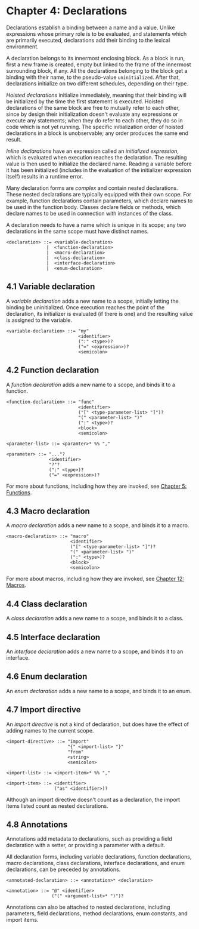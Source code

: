 # Chapter 4: Declarations

Declarations establish a binding between a name and a value. Unlike expressions
whose primary role is to be evaluated, and statements which are primarily
executed, declarations add their binding to the lexical environment.

A declaration belongs to its innermost enclosing block. As a block is run,
first a new frame is created, empty but linked to the frame of the innermost
surrounding block, if any. All the declarations belonging to the block get a
binding with their name, to the pseudo-value `uninitialized`. After that,
declarations initialize on two different schedules, depending on their type.

_Hoisted declarations_ initialize immediately, meaning that their binding will
be initialized by the time the first statement is executed. Hoisted
declarations of the same block are free to mutually refer to each other, since
by design their initialization doesn't evaluate any expressions or execute any
statements; when they do refer to each other, they do so in code which is not
yet running. The specific initialization order of hoisted declarations in a
block is unobservable; any order produces the same end result.

_Inline declarations_ have an expression called an _initialized expression_,
which is evaluated when execution reaches the declaration. The resulting value
is then used to initialize the declared name. Reading a variable before it has
been initialized (includes in the evaluation of the initializer expression
itself) results in a runtime error.

Many declaration forms are _complex_ and contain nested declarations. These
nested declarations are typically equipped with their own scope. For example,
function declarations contain parameters, which declare names to be used in the
function body. Classes declare fields or methods, which declare names to be
used in connection with instances of the class.

A declaration needs to have a name which is unique in its scope; any two
declarations in the same scope must have distinct names.

```
<declaration> ::= <variable-declaration>
               |  <function-declaration>
               |  <macro-declaration>
               |  <class-declaration>
               |  <interface-declaration>
               |  <enum-declaration>
```

## 4.1 Variable declaration

A _variable declaration_ adds a new name to a scope, initially letting the
binding be uninitialized. Once execution reaches the point of the declaration,
its initializer is evaluated (if there is one) and the resulting value is
assigned to the variable.

```
<variable-declaration> ::= "my"
                           <identifier>
                           (":" <type>)?
                           ("=" <expression>)?
                           <semicolon>
```

## 4.2 Function declaration

A _function declaration_ adds a new name to a scope, and binds it to a
function.

```
<function-declaration> ::= "func"
                           <identifier>
                           ("[" <type-parameter-list> "]")?
                           "(" <parameter-list> ")"
                           (":" <type>)?
                           <block>
                           <semicolon>

<parameter-list> ::= <paramter>* %% ","

<parameter> ::= "..."?
                <identifier>
                "?"?
                (":" <type>)?
                ("=" <expression>)?
```

For more about functions, including how they are invoked, see [Chapter 5:
Functions](05-functions.md).

## 4.3 Macro declaration

A _macro declaration_ adds a new name to a scope, and binds it to a macro.

```
<macro-declaration> ::= "macro"
                        <identifier>
                        ("[" <type-parameter-list> "]")?
                        "(" <parameter-list> ")"
                        (":" <type>)?
                        <block>
                        <semicolon>
```

For more about macros, including how they are invoked, see [Chapter 12:
Macros](12-macros.md).

## 4.4 Class declaration

A _class declaration_ adds a new name to a scope, and binds it to a class.

## 4.5 Interface declaration

An _interface declaration_ adds a new name to a scope, and binds it to an
interface.

## 4.6 Enum declaration

An _enum declaration_ adds a new name to a scope, and binds it to an enum.

## 4.7 Import directive

An _import directive_ is not a kind of declaration, but does have the effect of
adding names to the current scope.

```
<import-directive> ::= "import"
                       "{" <import-list> "}"
                       "from"
                       <string>
                       <semicolon>

<import-list> ::= <import-item>* %% ","

<import-item> ::= <identifier>
                  ("as" <identifier>)?
```

Although an import directive doesn't count as a declaration, the import items
listed count as nested declarations.

## 4.8 Annotations

Annotations add metadata to declarations, such as providing a field declaration
with a setter, or providing a parameter with a default.

All declaration forms, including variable declarations, function declarations,
macro declarations, class declarations, interface declarations, and enum
declarations, can be preceded by annotations.

```
<annotated-declaration> ::= <annotation>* <declaration>

<annotation> ::= "@" <identifier>
                 ("(" <argument-list>* ")")?
```

Annotations can also be attached to nested declarations, including parameters,
field declarations, method declarations, enum constants, and import items.

